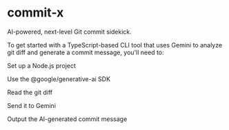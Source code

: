 # commit-x
AI-powered, next-level Git commit sidekick.

To get started with a TypeScript-based CLI tool that uses Gemini to analyze git diff and generate a commit message, you'll need to:

Set up a Node.js project

Use the @google/generative-ai SDK

Read the git diff

Send it to Gemini

Output the AI-generated commit message

